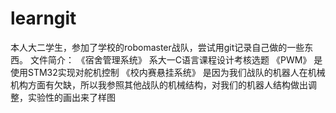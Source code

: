# learngit
本人大二学生，参加了学校的robomaster战队，尝试用git记录自己做的一些东西。
文件简介：
   《宿舍管理系统》 系大一C语言课程设计考核选题
   《PWM》  是使用STM32实现对舵机控制 
   《校内赛悬挂系统》  是因为我们战队的机器人在机械机构方面有欠缺，所以我参照其他战队的机械结构，对我们的机器人结构做出调整，实验性的画出来了样图
   
